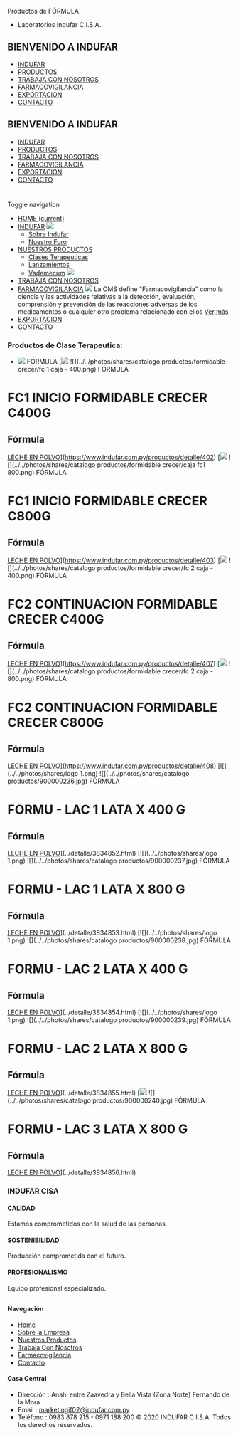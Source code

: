 Productos de FÓRMULA
- Laboratorios Indufar C.I.S.A.
## BIENVENIDO A INDUFAR
* [INDUFAR](30.html#)
* [PRODUCTOS](30.html#)
* [TRABAJA CON NOSOTROS](30.html#)
* [FARMACOVIGILANCIA](30.html#)
* [EXPORTACION](30.html#)
* [CONTACTO](30.html#)
## BIENVENIDO A INDUFAR
* [INDUFAR](../../index.html)
* [PRODUCTOS](../../productos.html)
* [TRABAJA CON NOSOTROS](../../trabaja_con_nosotros.html)
* [FARMACOVIGILANCIA](../../farmacovigilancia.html)
* [EXPORTACION](../../exportacion.html)
* [CONTACTO](../../contacto.html)
# 
Toggle navigation
* [HOME (current)](../../index.html)
* [INDUFAR](30.html#) 
  [![ ](../../photos/shares/Sistema/Menu/indufar_menul.jpg)](../../institucional.html)
  - [Sobre Indufar](../../institucional.html)
  - [Nuestro Foro](../../blog.html)
* [NUESTROS PRODUCTOS](30.html#) 
  - [Clases Terapeuticas](../clases_terapeuticas.html)
  - [Lanzamientos](../lanzamientos.html)
  - [Vademecum](../../productos.html)
  [![ ](../../photos/shares/Sistema/Menu/productos.png)](../../productos.html)
* [TRABAJA CON NOSOTROS](../../trabaja_con_nosotros.html)
* [FARMACOVIGILANCIA](30.html#) 
  [![ ](../../photos/shares/Sistema/Menu/TUBOS.png)](../../farmacovigilancia.html)
  La OMS define "Farmacovigilancia" como la ciencia y las actividades relativas a la detección, evaluación, comprensión y prevención de las reacciones adversas de los medicamentos o cualquier otro problema relacionado con ellos
  [Ver más](../../farmacovigilancia.html)
* [EXPORTACION](../../exportacion.html)
* [CONTACTO](../../contacto.html)
### Productos de Clase Terapeutica:
* ![](../../photos/shares/ClasesTerapeuticas/formula.png)
  FÓRMULA
[![](../../photos/shares/Laboratorios/logo-blue.png)
![](../../photos/shares/catalogo productos/formidable crecer/fc 1 caja - 400.png)
FÓRMULA
# FC1 INICIO FORMIDABLE CRECER C400G
## Fórmula
[LECHE EN POLVO](30.html#)](https://www.indufar.com.py/productos/detalle/402)
[![](../../photos/shares/Laboratorios/logo-blue.png)
![](../../photos/shares/catalogo productos/formidable crecer/caja fc1 800.png)
FÓRMULA
# FC1 INICIO FORMIDABLE CRECER C800G
## Fórmula
[LECHE EN POLVO](30.html#)](https://www.indufar.com.py/productos/detalle/403)
[![](../../photos/shares/Laboratorios/logo-blue.png)
![](../../photos/shares/catalogo productos/formidable crecer/fc 2 caja - 400.png)
FÓRMULA
# FC2 CONTINUACION FORMIDABLE CRECER C400G
## Fórmula
[LECHE EN POLVO](30.html#)](https://www.indufar.com.py/productos/detalle/407)
[![](../../photos/shares/Laboratorios/logo-blue.png)
![](../../photos/shares/catalogo productos/formidable crecer/fc 2 caja - 800.png)
FÓRMULA
# FC2 CONTINUACION FORMIDABLE CRECER C800G
## Fórmula
[LECHE EN POLVO](30.html#)](https://www.indufar.com.py/productos/detalle/408)
[![](../../photos/shares/logo 1.png)
![](../../photos/shares/catalogo productos/900000236.jpg)
FÓRMULA
# FORMU - LAC 1 LATA X 400 G
## Fórmula
[LECHE EN POLVO](30.html#)](../detalle/3834852.html)
[![](../../photos/shares/logo 1.png)
![](../../photos/shares/catalogo productos/900000237.jpg)
FÓRMULA
# FORMU - LAC 1 LATA X 800 G
## Fórmula
[LECHE EN POLVO](30.html#)](../detalle/3834853.html)
[![](../../photos/shares/logo 1.png)
![](../../photos/shares/catalogo productos/900000238.jpg)
FÓRMULA
# FORMU - LAC 2 LATA X 400 G
## Fórmula
[LECHE EN POLVO](30.html#)](../detalle/3834854.html)
[![](../../photos/shares/logo 1.png)
![](../../photos/shares/catalogo productos/900000239.jpg)
FÓRMULA
# FORMU - LAC 2 LATA X 800 G
## Fórmula
[LECHE EN POLVO](30.html#)](../detalle/3834855.html)
[![](../../photos/shares/Laboratorios/logo-blue.png)
![](../../photos/shares/catalogo productos/900000240.jpg)
FÓRMULA
# FORMU - LAC 3 LATA X 800 G
## Fórmula
[LECHE EN POLVO](30.html#)](../detalle/3834856.html)
### INDUFAR CISA
#### CALIDAD
Estamos comprometidos con la salud de las personas.
#### SOSTENIBILIDAD
Producción comprometida con el futuro.
#### PROFESIONALISMO
Equipo profesional especializado.
## 
#### Navegación
* [Home](../../index.html)
* [Sobre la Empresa](../../institucional.html)
* [Nuestros Productos](../../productos.html)
* [Trabaja Con Nosotros](../../trabaja_con_nosotros.html)
* [Farmacovigilancia](../../farmacovigilancia.html)
* [Contacto](../../contacto.html)
#### Casa Central
* Dirección : Anahi entre Zaavedra y Bella Vista (Zona Norte) Fernando de la Mora
* Email : [marketingif02@indufar.com.py](mailto:marketingif02@indufar.com.py)
* Teléfono : 0983 878 215 - 0971 188 200
© 2020 INDUFAR C.I.S.A. Todos los derechos reservados.